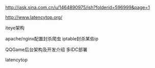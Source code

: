 http://iask.sina.com.cn/u/1464890975/ish?folderid=596999&page=1

http://www.latencytop.org/

iteye架构

apache/nginx配置封杀爬虫
iptable封杀某些ip

QQGame后台架构及开发介绍
 多IDC部署

latencytop
